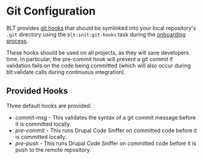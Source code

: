 # Git Configuration

BLT provides [git hooks](https://git-scm.com/book/en/v2/Customizing-Git-Git-Hooks)
that should be symlinked into your local repository's `.git` directory using
the `blt:init:git-hooks` task during the
[onboarding process](https://docs.acquia.com/blt/developer/onboarding/).

These hooks should be used on all projects, as they will save developers time. In particular, the pre-commit hook will prevent a git commit if validation fails on the code being committed (which will also occur during blt:validate calls during continuous integration).

## Provided Hooks

Three default hooks are provided:

* _commit-msg_ - This validates the syntax of a git commit message before it is committed locally.
* _pre-commit_ - This runs Drupal Code Sniffer on committed code before it is committed locally.
* _pre-push_ - This runs Drupal Code Sniffer on committed code before it is push to the remote repository.
